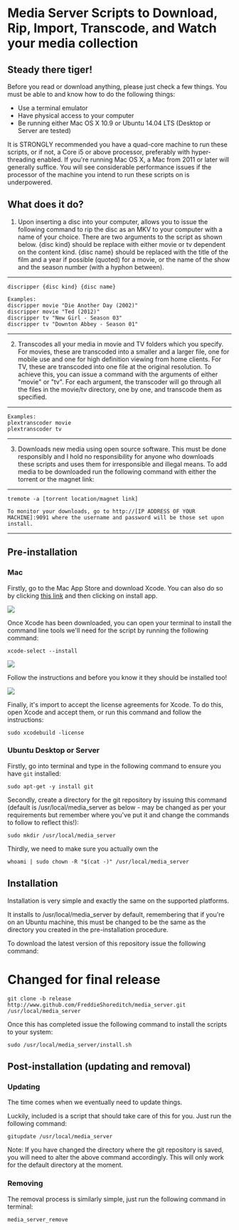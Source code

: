 # Media Server Scripts to Download, Rip, Import, Transcode, and Watch your media collection

## Steady there tiger!

Before you read or download anything, please just check a few things. You must be able to and know how to do the following things:

* Use a terminal emulator
* Have physical access to your computer
* Be running either Mac OS X 10.9 or Ubuntu 14.04 LTS (Desktop or Server are tested)

It is STRONGLY recommended you have a quad-core machine to run these scripts, or if not, a Core i5 or above processor, preferably with hyper-threading enabled. If you're running Mac OS X, a Mac from 2011 or later will generally suffice. You will see considerable performance issues if the processor of the machine you intend to run these scripts on is underpowered.

## What does it do?

1.	Upon inserting a disc into your computer, allows you to issue the following command to rip the disc as an MKV to your computer with a name of your choice. There are two arguments to the script as shown below. {disc kind} should be replace with either movie or tv dependent on the content kind. {disc name} should be replaced with the title of the film and a year if possible (quoted) for a movie, or the name of the show and the season number (with a hyphon between).

---

	discripper {disc kind} {disc name}

	Examples:
	discripper movie "Die Another Day (2002)"
	discripper movie "Ted (2012)"
	discripper tv "New Girl - Season 03"
	discripper tv "Downton Abbey - Season 01"

---

2.	Transcodes all your media in movie and TV folders which you specify. For movies, these are transcoded into a smaller and a larger file, one for mobile use and one for high definition viewing from home clients. For TV, these are transcoded into one file at the original resolution. To achieve this, you can issue a command with the arguments of either "movie" or "tv". For each argument, the transcoder will go through all the files in the movie/tv directory, one by one, and transcode them as specified. 

---

	Examples:
	plextranscoder movie
	plextranscoder tv

---

3.	Downloads new media using open source software. This must be done responsibly and I hold no responsibility for anyone who downloads these scripts and uses them for irresponsible and illegal means. 
	To add media to be downloaded run the following command with either the torrent or the magnet link:

---

	tremote -a [torrent location/magnet link]
	
	To monitor your downloads, go to http://[IP ADDRESS OF YOUR MACHINE]:9091 where the username and password will be those set upon install.

---

## Pre-installation

### Mac

Firstly, go to the Mac App Store and download Xcode. You can also do so by clicking [this link](https://itunes.apple.com/gb/app/xcode/id497799835?mt=12) and then clicking on install app.

![](https://raw.githubusercontent.com/FreddieShoreditch/media_server/development/.images/Screen%20Shot%202014-08-13%20at%2018.48.23.png)

Once Xcode has been downloaded, you can open your terminal to install the command line tools we'll need for the script by running the following command:

	xcode-select --install

![](https://raw.githubusercontent.com/FreddieShoreditch/media_server/development/.images/Screen%20Shot%202014-08-13%20at%2019.17.19.png)

Follow the instructions and before you know it they should be installed too!

![](https://raw.githubusercontent.com/FreddieShoreditch/media_server/development/.images/Screen%20Shot%202014-08-13%20at%2019.17.52.png)

Finally, it's import to accept the license agreements for Xcode. To do this, open Xcode and accept them, or run this command and follow the instructions:

	sudo xcodebuild -license

### Ubuntu Desktop or Server

Firstly, go into terminal and type in the following command to ensure you have `git` installed:

	sudo apt-get -y install git

Secondly, create a directory for the git repository by issuing this command (default is /usr/local/media_server as below - may be changed as per your requirements but remember where you've put it and change the commands to follow to reflect this!):

	sudo mkdir /usr/local/media_server

Thirdly, we need to make sure you actually own the 

	whoami | sudo chown -R "$(cat -)" /usr/local/media_server

## Installation

Installation is very simple and exactly the same on the supported platforms.

It installs to /usr/local/media_server by default, remembering that if you're on an Ubuntu machine, this must be changed to be the same as the directory you created in the pre-installation procedure.

To download the latest version of this repository issue the following command:

# Changed for final release
	git clone -b release http://www.github.com/FreddieShoreditch/media_server.git /usr/local/media_server 

Once this has completed issue the following command to install the scripts to your system:

	sudo /usr/local/media_server/install.sh

## Post-installation (updating and removal)

### Updating

The time comes when we eventually need to update things.

Luckily, included is a script that should take care of this for you.
Just run the following command:

	gitupdate /usr/local/media_server

Note: If you have changed the directory where the git repository is saved, you will need to alter the above command accordingly. This will only work for the default directory at the moment.

### Removing

The removal process is similarly simple, just run the following command in terminal:

	media_server_remove
